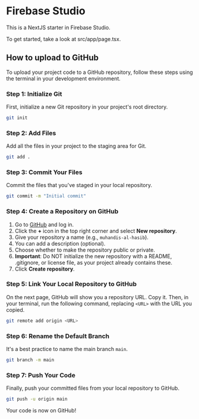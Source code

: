 # Firebase Studio

This is a NextJS starter in Firebase Studio.

To get started, take a look at src/app/page.tsx.

## How to upload to GitHub

To upload your project code to a GitHub repository, follow these steps using the terminal in your development environment.

### Step 1: Initialize Git
First, initialize a new Git repository in your project's root directory.

```bash
git init
```

### Step 2: Add Files
Add all the files in your project to the staging area for Git.

```bash
git add .
```

### Step 3: Commit Your Files
Commit the files that you've staged in your local repository.

```bash
git commit -m "Initial commit"
```

### Step 4: Create a Repository on GitHub
1.  Go to [GitHub](https://github.com) and log in.
2.  Click the **+** icon in the top right corner and select **New repository**.
3.  Give your repository a name (e.g., `muhandis-al-hasib`).
4.  You can add a description (optional).
5.  Choose whether to make the repository public or private.
6.  **Important**: Do NOT initialize the new repository with a README, .gitignore, or license file, as your project already contains these.
7.  Click **Create repository**.

### Step 5: Link Your Local Repository to GitHub
On the next page, GitHub will show you a repository URL. Copy it. Then, in your terminal, run the following command, replacing `<URL>` with the URL you copied.

```bash
git remote add origin <URL>
```

### Step 6: Rename the Default Branch
It's a best practice to name the main branch `main`.

```bash
git branch -m main
```

### Step 7: Push Your Code
Finally, push your committed files from your local repository to GitHub.

```bash
git push -u origin main
```

Your code is now on GitHub!
